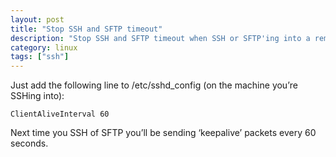 ```yaml
---
layout: post
title: "Stop SSH and SFTP timeout"
description: "Stop SSH and SFTP timeout when SSH or SFTP'ing into a remote machine"
category: linux
tags: ["ssh"]
---
```

Just add the following line to /etc/sshd_config (on the machine you’re SSHing into):

	ClientAliveInterval 60
	
Next time you SSH of SFTP you’ll be sending ‘keepalive’ packets every 60 seconds.